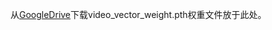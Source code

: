 从[GoogleDrive](https://drive.google.com/drive/folders/176QKsC6ACPZcp4VTpjcc6AXdaAVkCWR7)下载video_vector_weight.pth权重文件放于此处。
